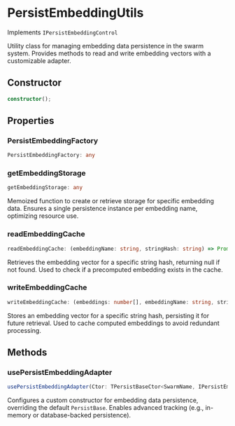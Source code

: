 # PersistEmbeddingUtils

Implements `IPersistEmbeddingControl`

Utility class for managing embedding data persistence in the swarm system.
Provides methods to read and write embedding vectors with a customizable adapter.

## Constructor

```ts
constructor();
```

## Properties

### PersistEmbeddingFactory

```ts
PersistEmbeddingFactory: any
```

### getEmbeddingStorage

```ts
getEmbeddingStorage: any
```

Memoized function to create or retrieve storage for specific embedding data.
Ensures a single persistence instance per embedding name, optimizing resource use.

### readEmbeddingCache

```ts
readEmbeddingCache: (embeddingName: string, stringHash: string) => Promise<number[]>
```

Retrieves the embedding vector for a specific string hash, returning null if not found.
Used to check if a precomputed embedding exists in the cache.

### writeEmbeddingCache

```ts
writeEmbeddingCache: (embeddings: number[], embeddingName: string, stringHash: string) => Promise<void>
```

Stores an embedding vector for a specific string hash, persisting it for future retrieval.
Used to cache computed embeddings to avoid redundant processing.

## Methods

### usePersistEmbeddingAdapter

```ts
usePersistEmbeddingAdapter(Ctor: TPersistBaseCtor<SwarmName, IPersistEmbeddingData>): void;
```

Configures a custom constructor for embedding data persistence, overriding the default `PersistBase`.
Enables advanced tracking (e.g., in-memory or database-backed persistence).
